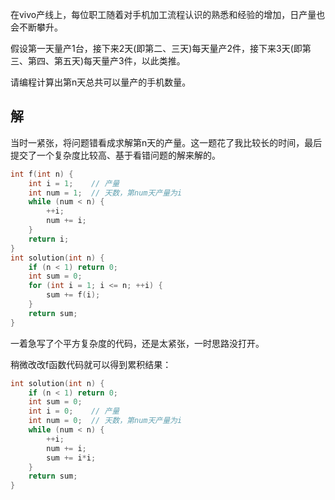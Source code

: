 在vivo产线上，每位职工随着对手机加工流程认识的熟悉和经验的增加，日产量也会不断攀升。

假设第一天量产1台，接下来2天(即第二、三天)每天量产2件，接下来3天(即第三、第四、第五天)每天量产3件，以此类推。

请编程计算出第n天总共可以量产的手机数量。



## 解

当时一紧张，将问题错看成求解第n天的产量。这一题花了我比较长的时间，最后提交了一个复杂度比较高、基于看错问题的解来解的。

```cpp
int f(int n) {
    int i = 1;    // 产量
    int num = 1;  // 天数，第num天产量为i
    while (num < n) {
        ++i;
        num += i;
    }
    return i;
}
int solution(int n) {
    if (n < 1) return 0;
    int sum = 0;
    for (int i = 1; i <= n; ++i) {
        sum += f(i);
    }
    return sum;
}
```

一着急写了个平方复杂度的代码，还是太紧张，一时思路没打开。

稍微改改f函数代码就可以得到累积结果：

```cpp
int solution(int n) {
    if (n < 1) return 0;
    int sum = 0;
    int i = 0;    // 产量
    int num = 0;  // 天数，第num天产量为i
    while (num < n) {
        ++i;
        num += i;
        sum += i*i;
    }
    return sum;
}
```

